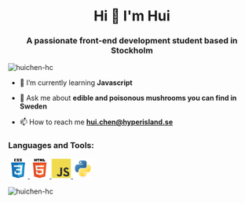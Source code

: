 <h1 align="center">Hi 👋  I'm Hui</h1>
<h3 align="center">A passionate front-end development student based in Stockholm</h3>

<p align="left"> <img src="https://komarev.com/ghpvc/?username=huichen-hc&label=Profile%20views&color=0e75b6&style=flat" alt="huichen-hc" /> </p>

- 🌱 I’m currently learning **Javascript**

- 💬 Ask me about **edible and poisonous mushrooms you can find in Sweden**

- 📫 How to reach me **hui.chen@hyperisland.se**


<h3 align="left">Languages and Tools:</h3>
<p align="left"> <a href="https://www.w3schools.com/css/" target="_blank" rel="noreferrer"> <img src="https://raw.githubusercontent.com/devicons/devicon/master/icons/css3/css3-original-wordmark.svg" alt="css3" width="40" height="40"/> </a> <a href="https://www.w3.org/html/" target="_blank" rel="noreferrer"> <img src="https://raw.githubusercontent.com/devicons/devicon/master/icons/html5/html5-original-wordmark.svg" alt="html5" width="40" height="40"/> </a> <a href="https://developer.mozilla.org/en-US/docs/Web/JavaScript" target="_blank" rel="noreferrer"> <img src="https://raw.githubusercontent.com/devicons/devicon/master/icons/javascript/javascript-original.svg" alt="javascript" width="40" height="40"/> </a> <a href="https://www.python.org" target="_blank" rel="noreferrer"> <img src="https://raw.githubusercontent.com/devicons/devicon/master/icons/python/python-original.svg" alt="python" width="40" height="40"/> </a> </p>

<p><img align="center" src="https://github-readme-streak-stats.herokuapp.com/?user=huichen-hc&" alt="huichen-hc" /></p>
